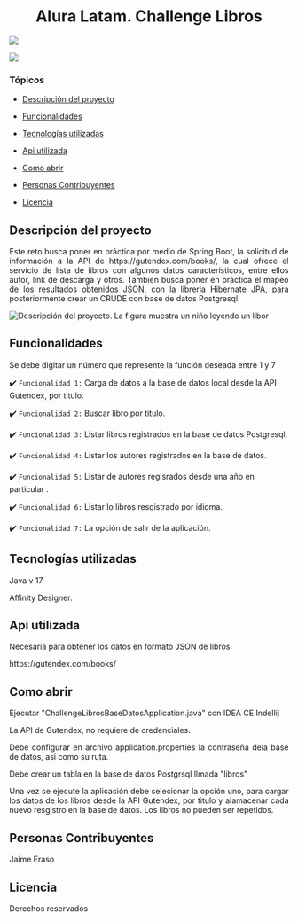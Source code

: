 <h1 align="center">Alura Latam. Challenge Libros </h1>
<p align="left">
   <img src="https://img.shields.io/badge/STATUS-EN%20DESAROLLO-green">
</p>

<p align="left">
   <img src="https://github.com/githubJHEB/challengeLibrosBaseDatos/assets/35204102/ec9fa03c-3817-4844-852f-8cafbe3147b3")
">
  
</p>


### Tópicos

- [Descripción del proyecto](#descripción-del-proyecto)

- [Funcionalidades](#funcionalidades)

- [Tecnologías utilizadas](#tecnologías-utilizadas)

- [Api utilizada](#api-utilizada)

- [Como abrir](#como-abrir)

- [Personas Contribuyentes](#personas-contribuyentes)

- [Licencia](#licencia)


## Descripción del proyecto
<p align="justify">
Este reto busca poner en práctica por medio de Spring Boot, la solicitud de información a la API de https://gutendex.com/books/, la cual ofrece el servicio de lista de libros con algunos datos característicos, entre ellos autor, link de descarga y otros. Tambien busca poner en práctica el mapeo de los resultados obtenidos JSON, con la libreria Hibernate JPA, para posteriormente crear un CRUDE con base de datos Postgresql.

![Descripción del proyecto. La figura muestra un niño leyendo un libor](https://github.com/githubJHEB/challengeLibrosBaseDatos/assets/35204102/2d9a03ce-0dbc-4cb3-a629-eb9d1a52efc6)

</p>

## Funcionalidades

<p align="justify">
Se debe digitar un número que represente la función deseada entre 1 y 7 
</p>

:heavy_check_mark: `Funcionalidad 1:` Carga de datos a la base de datos local desde la API Gutendex, por titulo.

:heavy_check_mark: `Funcionalidad 2:` Buscar libro por titulo.

:heavy_check_mark: `Funcionalidad 3:` Listar libros registrados en la base de datos Postgresql.

:heavy_check_mark: `Funcionalidad 4:` Listar los autores registrados en la base de datos.

:heavy_check_mark: `Funcionalidad 5:` Listar de autores regisrados desde una año en particular .

:heavy_check_mark: `Funcionalidad 6:` Listar lo libros resgistrado por idioma.

:heavy_check_mark: `Funcionalidad 7:` La opción de salir de la aplicación.

## Tecnologías utilizadas
<p align="justify">
Java v 17
</p>
<p align="justify">
Affinity Designer.
</p>

## Api utilizada
<p align="justify">
Necesaria para obtener los datos en formato JSON de libros.
</p>
<p align="justify">
https://gutendex.com/books/
</p>

## Como abrir
<p align="justify">
Ejecutar "ChallengeLibrosBaseDatosApplication.java" con IDEA CE Indellij
</p>
<p align="justify">
La API de Gutendex, no requiere de credenciales.
</p>
<p align="justify">
Debe configurar en archivo application.properties la contraseña dela base de datos, asi como su ruta.
</p>
<p align="justify">
Debe crear un tabla en la base de datos Postgrsql llmada "libros"
</p>
<p align="justify">
Una vez se ejecute la aplicación debe selecionar la opción uno, para cargar los datos de los libros desde la API Gutendex, por titulo y alamacenar cada nuevo resgistro en la base de datos. Los libros no pueden ser repetidos.
</p>


## Personas Contribuyentes
<p align="justify">
Jaime Eraso
</p>

## Licencia

<p align="justify">
Derechos reservados
</p>



